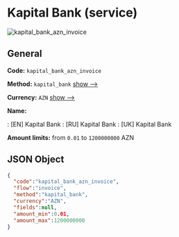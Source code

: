 
# Kapital Bank (service) 
![kapital_bank_azn_invoice](https://static.openfintech.io/payment_methods/kapital_bank_azn_invoice/logo.svg?w=400&c=v0.59.26#w200)  

## General 
 
**Code:** `kapital_bank_azn_invoice` 
 
**Method:** `kapital_bank` 
 [show -->](/payment-methods/kapital_bank/) 
 
**Currency:** `AZN` [show -->](/currencies/AZN/) 
 
**Name:** 
 
:	[EN] Kapital Bank 
:	[RU] Kapital Bank 
:	[UK] Kapital Bank 
 
**Amount limits:** from `0.01` to `1200000000` AZN 

## JSON Object 

```json
{
  "code":"kapital_bank_azn_invoice",
  "flow":"invoice",
  "method":"kapital_bank",
  "currency":"AZN",
  "fields":null,
  "amount_min":0.01,
  "amount_max":1200000000
}
```  
